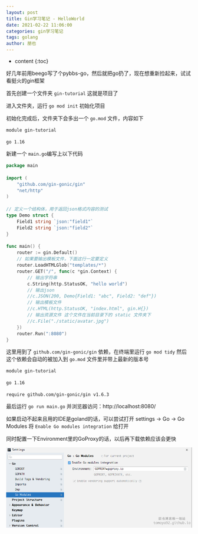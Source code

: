 ```yaml
---
layout: post
title: Gin学习笔记 - HelloWorld
date: 2021-02-22 11:06:00
categories: gin学习笔记
tags: golang
author: 朋也
---
```


* content
{:toc}

好几年前用beego写了个pybbs-go，然后就把go扔了，现在想重新捡起来，试试看挺火的gin框架






首先创建一个文件夹 `gin-tutorial` 这就是项目了

进入文件夹，运行 `go mod init` 初始化项目

初始化完成后，文件夹下会多出一个 `go.mod` 文件，内容如下

```
module gin-tutorial

go 1.16
```

新建一个 `main.go`编写上以下代码

```go
package main

import (
    "github.com/gin-gonic/gin"
    "net/http"
)

// 定义一个结构体，用于返回json格式内容的测试
type Demo struct {
    Field1 string `json:"field1"`
    Field2 string `json:"field2"`
}

func main() {
    router := gin.Default()
    // 如果要输出模板文件，下面这行一定要定义
    router.LoadHTMLGlob("templates/*")
    router.GET("/", func(c *gin.Context) {
        // 输出字符串
        c.String(http.StatusOK, "hello world")
        // 输出json
        //c.JSON(200, Demo{Field1: "abc", Field2: "def"})
        // 输出模板文件
        //c.HTML(http.StatusOK, "index.html", gin.H{})
        // 输出资源文件 这个文件在当前目录下的 static 文件夹下
        //c.File("./static/avatar.jpg")
    })
    router.Run(":8080")
}
```

这里用到了 `github.com/gin-gonic/gin` 依赖，在终端里运行 `go mod tidy` 然后这个依赖会自动的被加入到 `go.mod` 文件里并带上最新的版本号

```
module gin-tutorial

go 1.16

require github.com/gin-gonic/gin v1.6.3
```

最后运行 `go run main.go` 并浏览器访问：http://localhost:8080/

如果启动不起来且用的IDE是goland的话，可以尝试打开 settings -> Go -> Go Modules 将 `Enable Go modules integration` 给打开

同时配置一下Environment里的GoProxy的话，以后再下载依赖应该会更快

![](/assets/2021-02-22-11-53-22.png)

